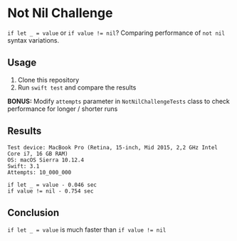 # Not Nil Challenge

`if let _ = value` or `if value != nil`? Comparing performance of `not nil` syntax variations.


## Usage

1. Clone this repository
2. Run `swift test` and compare the results

**BONUS:** Modify `attempts` parameter in `NotNilChallengeTests` class to check performance for longer / shorter runs


## Results

```
Test device: MacBook Pro (Retina, 15-inch, Mid 2015, 2,2 GHz Intel Core i7, 16 GB RAM)
OS: macOS Sierra 10.12.4
Swift: 3.1
Attempts: 10_000_000
```

```
if let _ = value - 0.046 sec
if value != nil - 0.754 sec
```


## Conclusion

`if let _ = value` is much faster than `if value != nil`
